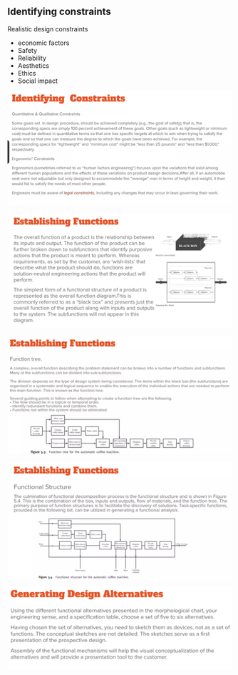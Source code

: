 
## Identifying constraints

Realistic design constraints

- economic factors
- Safety
- Reliability
- Aesthetics
- Ethics
- Social impact

![identifyingConstrainsts](./img/identifyingConstrainsts.png)

![establishingFunc](./img/establishingFunc.png)

![establishingFunc2](./img/establishingFunc2.png)

![establishingFunc3](./img/establishingFunc3.png)

![GenDesignAltenatives](./img/GenDesignAltenatives.png)



